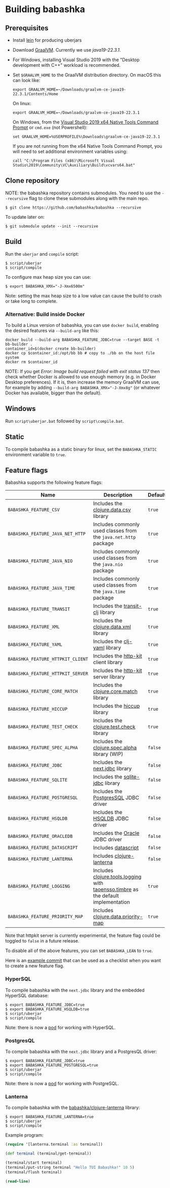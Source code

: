 # Building babashka

## Prerequisites

- Install [lein](https://leiningen.org/) for producing uberjars
- Download [GraalVM](https://www.graalvm.org/downloads/). Currently we use *java19-22.3.1*.
- For Windows, installing Visual Studio 2019 with the "Desktop development
with C++" workload is recommended.
- Set `$GRAALVM_HOME` to the GraalVM distribution directory. On macOS this can look like:

  ``` shell
  export GRAALVM_HOME=~/Downloads/graalvm-ce-java19-22.3.1/Contents/Home
  ```

  On linux:

  ``` shell
  export GRAALVM_HOME=~/Downloads/graalvm-ce-java19-22.3.1
  ```

  On Windows, from the [Visual Studio 2019 x64 Native Tools Command Prompt](https://github.com/oracle/graal/issues/2116#issuecomment-590470806) or `cmd.exe` (not Powershell):
  ```
  set GRAALVM_HOME=%USERPROFILE%\Downloads\graalvm-ce-java19-22.3.1
  ```
  If you are not running from the x64 Native Tools Command Prompt, you will need to set additional environment variables using:
  ```
  call "C:\Program Files (x86)\Microsoft Visual Studio\2019\Community\VC\Auxiliary\Build\vcvars64.bat"
  ```

## Clone repository

NOTE: the babashka repository contains submodules. You need to use the
`--recursive` flag to clone these submodules along with the main repo.

``` shellsession
$ git clone https://github.com/babashka/babashka --recursive
```

To update later on:

``` shellsession
$ git submodule update --init --recursive
```

## Build

Run the `uberjar` and `compile` script:

``` shell
$ script/uberjar
$ script/compile
```

To configure max heap size you can use:

```
$ export BABASHKA_XMX="-J-Xmx6500m"
```

Note: setting the max heap size to a low value can cause the build to crash or
take long to complete.

### Alternative: Build inside Docker

To build a Linux version of babashka, you can use `docker build`, enabling the 
desired features via `--build-arg` like this:

```shell
docker build --build-arg BABASHKA_FEATURE_JDBC=true --target BASE -t bb-builder .
container_id=$(docker create bb-builder)
docker cp $container_id:/opt/bb bb # copy to ./bb on the host file system
docker rm $container_id
```

NOTE: If you get _Error: Image build request failed with exit status 137_ then
check whether Docker is allowed to use enough memory (e.g. in Docker Desktop
preferences). If it is, then increase the memory GraalVM can use, for example
by adding `--build-arg BABASHKA_XMX="-J-Xmx8g"`
(or whatever Docker has available, bigger than the default).

## Windows

Run `script\uberjar.bat` followed by `script\compile.bat`.

## Static

To compile babashka as a static binary for linux, set the `BABASHKA_STATIC`
environment variable to `true`.

## Feature flags

Babashka supports the following feature flags:

| Name   |  Description                                 | Default  |
|--------|----------------------------------------------|----------|
| `BABASHKA_FEATURE_CSV` | Includes the [clojure.data.csv](https://github.com/clojure/data.csv) library | `true` |
| `BABASHKA_FEATURE_JAVA_NET_HTTP` | Includes commonly used classes from the `java.net.http` package | `true` |
| `BABASHKA_FEATURE_JAVA_NIO` | Includes commonly used classes from the `java.nio` package | `true` |
| `BABASHKA_FEATURE_JAVA_TIME` | Includes commonly used classes from the `java.time` package | `true` |
| `BABASHKA_FEATURE_TRANSIT` | Includes the [transit-clj](https://github.com/cognitect/transit-clj) library | `true` |
| `BABASHKA_FEATURE_XML` | Includes the [clojure.data.xml](https://github.com/clojure/data.xml) library | `true` |
| `BABASHKA_FEATURE_YAML` | Includes the [clj-yaml](https://github.com/clj-commons/clj-yaml) library | `true` |
| `BABASHKA_FEATURE_HTTPKIT_CLIENT` | Includes the [http-kit](https://github.com/http-kit/http-kit) client library | `true` |
| `BABASHKA_FEATURE_HTTPKIT_SERVER` | Includes the [http-kit](https://github.com/http-kit/http-kit) server library | `true` |
| `BABASHKA_FEATURE_CORE_MATCH` | Includes the [clojure.core.match](https://github.com/clojure/core.match) library | `true` |
| `BABASHKA_FEATURE_HICCUP` | Includes the [hiccup](https://github.com/weavejester/hiccup) library | `true` |
| `BABASHKA_FEATURE_TEST_CHECK` | Includes the [clojure.test.check](https://github.com/clojure/test.check) library | `true` |
| `BABASHKA_FEATURE_SPEC_ALPHA` | Includes the [clojure.spec.alpha](https://github.com/clojure/spec.alpha) library (WIP) | `false` |
| `BABASHKA_FEATURE_JDBC` | Includes the [next.jdbc](https://github.com/seancorfield/next-jdbc) library | `false`    |
| `BABASHKA_FEATURE_SQLITE` | Includes the [sqlite-jdbc](https://github.com/xerial/sqlite-jdbc) library | `false`    |
| `BABASHKA_FEATURE_POSTGRESQL` | Includes the [PostgresSQL](https://jdbc.postgresql.org/) JDBC driver |  `false` |
| `BABASHKA_FEATURE_HSQLDB` | Includes the [HSQLDB](http://www.hsqldb.org/) JDBC driver | `false` |
| `BABASHKA_FEATURE_ORACLEDB` | Includes the [Oracle](https://www.oracle.com/database/technologies/appdev/jdbc.html) JDBC driver | `false` |
| `BABASHKA_FEATURE_DATASCRIPT` | Includes [datascript](https://github.com/tonsky/datascript) | `false` |
| `BABASHKA_FEATURE_LANTERNA` | Includes [clojure-lanterna](https://github.com/babashka/clojure-lanterna) | `false` |
| `BABASHKA_FEATURE_LOGGING` | Includes [clojure.tools.logging](https://github.com/clojure/tools.logging) with [taoensso.timbre](https://github.com/ptaoussanis/timbre) as the default implementation| `true` | 
| `BABASHKA_FEATURE_PRIORITY_MAP` | Includes [clojure.data.priority-map](https://github.com/clojure/data.priority-map) | `true` | 

Note that httpkit server is currently experimental, the feature flag could be toggled to `false` in a future release.

To disable all of the above features, you can set `BABASHKA_LEAN` to `true`.

Here is an [example
commit](https://github.com/babashka/babashka/commit/13f65f05aeff891678e88965d9fbd146bfa87f4e)
that can be used as a checklist when you want to create a new feature flag.

### HyperSQL

To compile babashka with the `next.jdbc` library and the embedded HyperSQL
database:

``` shell
$ export BABASHKA_FEATURE_JDBC=true
$ export BABASHKA_FEATURE_HSQLDB=true
$ script/uberjar
$ script/compile
```

Note: there is now a [pod](https://github.com/babashka/babashka-sql-pods) for working with HyperSQL.

### PostgresQL

To compile babashka with the `next.jdbc` library and a PostgresQL driver:

``` shell
$ export BABASHKA_FEATURE_JDBC=true
$ export BABASHKA_FEATURE_POSTGRESQL=true
$ script/uberjar
$ script/compile
```

Note: there is now a [pod](https://github.com/babashka/babashka-sql-pods) for working with PostgreSQL.

### Lanterna

To compile babashka with the [babashka/clojure-lanterna](https://github.com/babashka/clojure-lanterna) library:

``` shell
$ export BABASHKA_FEATURE_LANTERNA=true
$ script/uberjar
$ script/compile
```

Example program:

``` clojure
(require '[lanterna.terminal :as terminal])

(def terminal (terminal/get-terminal))

(terminal/start terminal)
(terminal/put-string terminal "Hello TUI Babashka!" 10 5)
(terminal/flush terminal)

(read-line)
```
